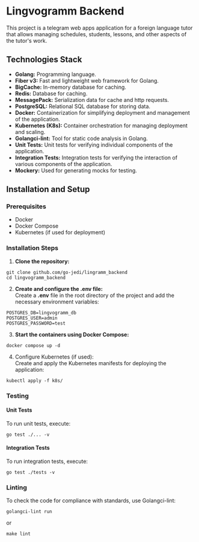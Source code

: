 # Lingvogramm Backend

This project is a telegram web apps application for a foreign language tutor that allows managing schedules, students, lessons, and other aspects of the tutor's work.

## Technologies Stack

- <b>Golang:</b> Programming language.
- <b>Fiber v3:</b> Fast and lightweight web framework for Golang.
- <b>BigCache:</b> In-memory database for caching.
- <b>Redis:</b> Database for caching.
- <b>MessagePack:</b> Serialization data for cache and http requests.
- <b>PostgreSQL:</b> Relational SQL database for storing data.
- <b>Docker:</b> Containerization for simplifying deployment and management of the application.
- <b>Kubernetes (K8s):</b> Container orchestration for managing deployment and scaling.
- <b>Golangci-lint:</b> Tool for static code analysis in Golang.
- <b>Unit Tests:</b> Unit tests for verifying individual components of the application.
- <b>Integration Tests:</b> Integration tests for verifying the interaction of various components of the application.
- <b>Mockery:</b> Used for generating mocks for testing.

## Installation and Setup

### Prerequisites

- Docker
- Docker Compose
- Kubernetes (if used for deployment)

### Installation Steps

1. <b>Clone the repository:</b>

```
git clone github.com/go-jedi/lingramm_backend
cd lingvogramm_backend
```

2. <b>Create and configure the .env file:</b> <br>
   Create a <b>.env</b> file in the root directory of the project and add the necessary environment variables:

```
POSTGRES_DB=lingvogramm_db
POSTGRES_USER=admin
POSTGRES_PASSWORD=test
```

3. <b>Start the containers using Docker Compose:</b>

```
docker compose up -d
```

4. Configure Kubernetes (if used): <br>
   Create and apply the Kubernetes manifests for deploying the application:

```
kubectl apply -f k8s/
```

### Testing

#### Unit Tests

To run unit tests, execute:

```
go test ./... -v
```

#### Integration Tests

To run integration tests, execute:

```
go test ./tests -v
```

### Linting

To check the code for compliance with standards, use Golangci-lint:

```
golangci-lint run
```

or

```
make lint
```
